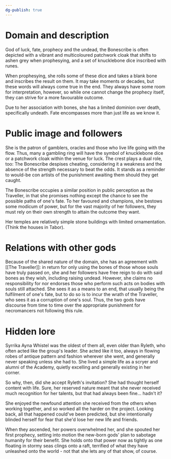```yaml
---
dg-publish: true
---
```

# Domain and description

God of luck, fate, prophecy and the undead, the Bonescribe is often depicted with a vibrant and multicoloured patchwork cloak that shifts to ashen grey when prophesying, and a set of knucklebone dice inscribed with runes. 

When prophesying, she rolls some of these dice and takes a blank bone and inscribes the result on them. It may take moments or decades, but these words will always come true in the end. They always have some room for interpretation, however, so while one cannot change the prophecy itself, they can strive for a more favourable outcome. 

Due to her association with bones, she has a limited dominion over death, specifically undeath. Fate encompasses more than just life as we know it. 

# Public image and followers

She is the patron of gamblers, oracles and those who live life going with the flow. Thus, many a gambling ring will have the symbol of knucklebone dice or a patchwork cloak within the venue for luck. The crest plays a dual role, too: The Bonescribe despises cheating, considering it a weakness and the absence of the strength necessary to beat the odds. It stands as a reminder to would-be con artists of the punishment awaiting them should they get caught. 

The Bonescribe occupies a similar position in public perception as the Traveller, in that she promises nothing except the chance to see the possible paths of one's fate. To her favoured and champions, she bestows some modicum of power, but for the vast majority of her followers, they must rely on their own strength to attain the outcome they want. 

Her temples are relatively simple stone buildings with limited ornamentation. (Think the houses in Tabor). 

# Relations with other gods

Because of the shared nature of the domain, she has an agreement with [[The Traveller]]: in return for only using the bones of those whose souls have truly passed on, she and her followers have free reign to do with said bones as they wish, including raising undead. However, she claims no responsibility for nor endorses those who perform such acts on bodies with souls still attached. She sees it as a means to an end, that usually being the fulfilment of one's fate, but to do so is to incur the wrath of the Traveller, who sees it as a corruption of one's soul. Thus, the two gods have discourse from time to time over the appropriate punishment for necromancers not following this rule. 

# Hidden lore

Syrrika Ayna Whistel was the oldest of them all, even older than Ryleth, who often acted like the group's leader. She acted like it too, always in flowing robes of antique pattern and fashion wherever she went, and generally never speaking unless she had to. She lived a simple life as a scryer and alumni of the Academy, quietly excelling and generally existing in her corner. 

So why, then, did she accept Ryleth's invitation? She had thought herself content with life. Sure, her reserved nature meant that she never received much recognition for her talents, but that had always been fine... hadn't it? 

She enjoyed the newfound attention she received from the others when working together, and so worked all the harder on the project. Looking back, all that happened could've been predicted, but she intentionally blinded herself for fear that she'd lose her new life and friends. 

When they ascended, her powers overwhelmed her, and she spouted her first prophecy, setting into motion the new-born gods' plan to sabotage humanity for their benefit. She holds onto that power now as tightly as one floating in stormy seas clings onto a raft, terrified of what they have unleashed onto the world - not that she lets any of that show, of course. 